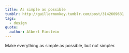 ```yaml
---
title: As simple as possible
tumblr: http://guillermonkey.tumblr.com/post/3142669631
tags:
  - design
quote:
  author: Albert Einstein
---
```


Make everything as simple as possible, but not simpler.
